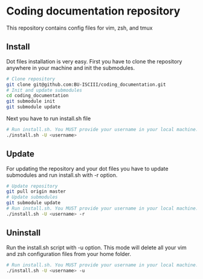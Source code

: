 # Coding documentation repository
This repository contains config files for vim, zsh, and tmux

## Install
Dot files installation is very easy. First you have to clone the repository anywhere in your machine and init the submodules.

```Bash
# Clone repository
git clone git@github.com:BU-ISCIII/coding_documentation.git
# Init and update submodules
cd coding_documentation
git submodule init
git submodule update
```
Next you have to run install.sh file

```Bash
# Run install.sh. You MUST provide your username in your local machine.
./install.sh -U <username>
```

## Update

For updating the repository and your dot files you have to update submodules and run install.sh with -r option.

```Bash
# Update repository
git pull origin master
# Update submodules
git submodule update
# Run install.sh. You MUST provide your username in your local machine.
./install.sh -U <username> -r
```

## Uninstall
Run the install.sh script with -u option. This mode will delete all your vim and zsh configuration files from your home folder.

```Bash
# Run install.sh. You MUST provide your username in your local machine.
./install.sh -U <username> -u
```
